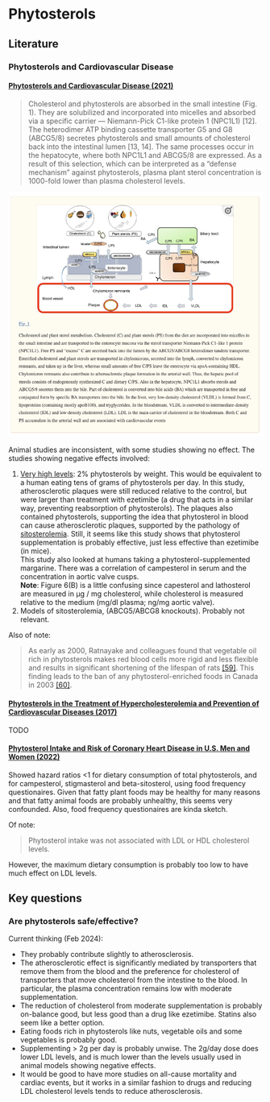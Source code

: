 # Phytosterols

## Literature

### Phytosterols and Cardiovascular Disease
#### [Phytosterols and Cardiovascular Disease (2021)](https://www.ncbi.nlm.nih.gov/pmc/articles/PMC8410723/)

> Cholesterol and phytosterols are absorbed in the small intestine (Fig. 1). They are solubilized and incorporated into micelles and absorbed via a specific carrier — Niemann-Pick C1-like protein 1 (NPC1L1) [12]. The heterodimer ATP binding cassette transporter G5 and G8 (ABCG5/8) secretes phytosterols and small amounts of cholesterol back into the intestinal lumen [13, 14]. The same processes occur in the hepatocyte, where both NPC1L1 and ABCG5/8 are expressed. As a result of this selection, which can be interpreted as a “defense mechanism” against phytosterols, plasma plant sterol concentration is 1000-fold lower than plasma cholesterol levels.

<img src="./phytosterol-metabolism-Makhmudova-et-al.png" />

Animal studies are inconsistent, with some studies showing no effect.
The studies showing negative effects involved:
1. [Very high levels](https://www.sciencedirect.com/science/article/pii/S0735109708004579?via%3Dihub): 2% phytosterols by weight.
   This would be equivalent to a human eating tens of grams of phytosterols per day.
   In this study, atherosclerotic plaques were still reduced relative to the control, but were larger than treatment with ezetimibe (a drug that acts in a similar way, preventing reabsorption of phytosterols).
   The plaques also contained phytosterols, supporting the idea that phytosterol in blood can cause atherosclerotic plaques, supported by the pathology of [sitosterolemia](https://en.wikipedia.org/wiki/Sitosterolemia).
   Still, it seems like this study shows that phytosterol supplementation is probably effective, just less effective than ezetimibe (in mice).<br />
   This study also looked at humans taking a phytosterol-supplemented margarine.
   There was a correlation of campesterol in serum and the concentration in aortic valve cusps.<br />
   **Note**: Figure 6(B) is a little confusing since capesterol and lathosterol are measured in µg / mg cholesterol, while cholesterol is measured relative to the medium (mg/dl plasma; ng/mg aortic valve).
2. Models of sitosterolemia, (ABCG5/ABCG8 knockouts). Probably not relevant.

Also of note:
> As early as 2000, Ratnayake and colleagues found that vegetable oil rich in phytosterols makes red blood cells more rigid and less flexible and results in significant shortening of the lifespan of rats [[59]](https://pubmed.ncbi.nlm.nih.gov/10801914/). This finding leads to the ban of any phytosterol-enriched foods in Canada in 2003 [[60]](https://www.ncbi.nlm.nih.gov/pmc/articles/PMC2642922/).

#### [Phytosterols in the Treatment of Hypercholesterolemia and Prevention of Cardiovascular Diseases (2017)](https://www.ncbi.nlm.nih.gov/pmc/articles/PMC5729784/)

TODO

#### [Phytosterol Intake and Risk of Coronary Heart Disease in U.S. Men and Women (2022)](https://www.ahajournals.org/doi/10.1161/circ.146.suppl_1.13262)

Showed hazard ratios <1 for dietary consumption of total phytosterols, and for campesterol, stigmasterol and beta-sitosterol, using food frequency questionaires.
Given that fatty plant foods may be healthy for many reasons and that fatty animal foods are probably unhealthy, this seems very confounded.
Also, food frequency questionaires are kinda sketch.

Of note:
> Phytosterol intake was not associated with LDL or HDL cholesterol levels.

However, the maximum dietary consumption is probably too low to have much effect on LDL levels.


## Key questions
### Are phytosterols safe/effective?

Current thinking (Feb 2024):
* They probably contribute slightly to atherosclerosis.
* The atherosclerotic effect is significantly mediated by transporters that remove them from the blood and the preference for cholesterol of transporters that move cholesterol from the intestine to the blood.
  In particular, the plasma concentration remains low with moderate supplementation.
* The reduction of cholesterol from moderate supplementation is probably on-balance good, but less good than a drug like ezetimibe.
  Statins also seem like a better option.
* Eating foods rich in phytosterols like nuts, vegetable oils and some vegetables is probably good.
* Supplementing > 2g per day is probably unwise.
  The 2g/day dose does lower LDL levels, and is much lower than the levels usually used in animal models showing negative effects.
* It would be good to have more studies on all-cause mortality and cardiac events, but it works in a similar fashion to drugs and reducing LDL cholesterol levels tends to reduce atherosclerosis.
